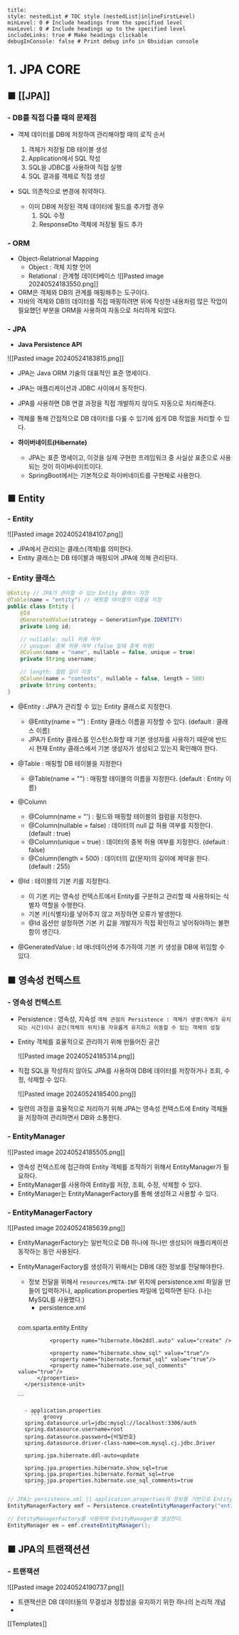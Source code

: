 ```table-of-contents
title: 
style: nestedList # TOC style (nestedList|inlineFirstLevel)
minLevel: 0 # Include headings from the specified level
maxLevel: 0 # Include headings up to the specified level
includeLinks: true # Make headings clickable
debugInConsole: false # Print debug info in Obsidian console
```

# 1. JPA CORE
## ■ [[JPA]]

### - DB를 직접 다룰 때의 문제점
- 객체 데이터를 DB에 저장하여 관리해야할 때의 로직 순서
	1. 객체가 저장될 DB 테이블 생성
	2. Application에서 SQL 작성
	3. SQL을 JDBC를 사용하여 직접 실행
	4. SQL 결과를 객체로 직접 생성

- SQL 의존적으로 변경에 취약하다.
	- 이미 DB에 저장된 객체 데이터에 필드를 추가할 경우
		1. SQL 수정
		2. ResponseDto 객체에 저장될 필드 추가

### - ORM
- Object-Relatrional Mapping
	- Object : 객체 지향 언어
	- Relational : 관계형 데이터베이스
	  ![[Pasted image 20240524183550.png]]
- ORM은 객체와 DB의 관계를 매핑해주는 도구이다.
- 자바의 객체와 DB의 데이터를 직접 매핑하려면 위에 작성한 내용처럼 많은 작업이 필요했던 부분을 ORM을 사용하여 자동으로 처리하게 되었다.

### - JPA
- **Java Persistence API**

![[Pasted image 20240524183815.png]]
- JPA는 Java ORM 기술의 대표적인 표준 명세이다.
- JPA는 애플리케이션과 JDBC 사이에서 동작한다.
- JPA를 사용하면 DB 연결 과정을 직접 개발하지 않아도 자동으로 처리해준다.
- 객체를 통해 간접적으로 DB 데이터를 다룰 수 있기에 쉽게 DB 작업을 처리할 수 있다.

- **하이버네이트(Hibernate)**
	- JPA는 표준 명세이고, 이것을 실제 구현한 프레임워크 중 사실상 표준으로 사용되는 것이 하이버네이트이다.
	- SpringBoot에서는 기본적으로 하이버네이트를 구현체로 사용한다.

## ■ Entity
### - Entity
![[Pasted image 20240524184107.png]]
- JPA에서 관리되는 클래스(객체)를 의미한다.
- Entity 클래스는 DB 테이블과 매핑되어 JPA에 의해 관리된다.

### - Entity 클래스
``` java
@Entity // JPA가 관리할 수 있는 Entity 클래스 지정
@Table(name = "entity") // 매핑할 테이블의 이름을 지정
public class Entity {
    @Id
	@GeneratedValue(strategy = GenerationType.IDENTITY)
    private Long id;

    // nullable: null 허용 여부
    // unique: 중복 허용 여부 (false 일때 중복 허용)
    @Column(name = "name", nullable = false, unique = true)
    private String username;

    // length: 컬럼 길이 지정
    @Column(name = "contents", nullable = false, length = 500)
    private String contents;
}
```

- @Entity : JPA가 관리할 수 있는 Entity 클래스로 지정한다.
	- @Entity(name = "") : Entity 클래스 이름을 지정할 수 있다. (default : 클래스 이름)
	- JPA가 Entity 클래스를 인스턴스화할 때 기본 생성자를 사용하기 때문에 반드시 현재 Entity 클래스에서 기본 생성자가 생성되고 있는지 확인해야 한다.
	  
- @Table : 매핑할 DB 테이블을 지정한다
	- @Table(name = "") : 매핑할 테이블의 이름을 지정한다. (default : Entity 이름)
	  
- @Column
	- @Column(name = "') : 필드와 매핑할 테이블의 컬럼을 지정한다.
	- @Column(nullable = false) : 데이터의 null 값 허용 여부를 지정한다. (default : true)
	- @Column(unique = true) : 데이터의 중복 허용 여부를 지정한다. (default : false)
	- @Column(length = 500) : 데이터의 값(문자)의 길이에 제약을 한다. (default : 255)
	  
- @Id : 테이블의 기본 키를 지정한다.
	- 이 기본 키는 영속성 컨텍스트에서 Entity를 구분하고 관리할 때 사용하되는 식별자 역할을 수행한다.
	- 기본 키(식별자)를 넣어주지 않고 저장하면 오류가 발생한다.
	- @Id 옵션만 설정하면 기본 키 값을 개발자가 직접 확인하고 넣어줘야하는 불편함이 생긴다.
	  
- @GeneratedValue : Id 애너테이션에 추가하여 기본 키 생성을 DB에 위임할 수 있다.

## ■ 영속성 컨텍스트
### - 영속성 컨텍스트
- Persistence : 영속성, 지속성
  `객체 관점의 Persistence : 객체가 생명(객체가 유지되는 시간)이나 공간(객체의 위치)을 자유롭게 유지하고 이동할 수 있는 객체의 성질`
- Entity 객체를 효율적으로 관리하기 위해 만들어진 공간
  
  ![[Pasted image 20240524185314.png]]
- 직접 SQL을 작성하지 않아도 JPA를 사용하여 DB에 데이터를 저장하거나 조회, 수정, 삭제할 수 있다.
  
  ![[Pasted image 20240524185400.png]]
- 일련의 과정을 효율적으로 처리하기 위해 JPA는 영속성 컨텍스트에 Entity 객체들을 저장하여 관리하면서 DB와 소통한다.

### - EntityManager
![[Pasted image 20240524185505.png]]
- 영속성 컨텍스트에 접근하여 Entity 객체를 조작하기 위해서 EntityManager가 필요하다.
- EntityManager를 사용하여 Entity를 저장, 조회, 수정, 삭제할 수 있다.
- EntityManager는 EntityManagerFactory를 통해 생성하고 사용할 수 있다.

### - EntityManagerFactory
![[Pasted image 20240524185639.png]]
- EntityManagerFactory는 일반적으로 DB 하나에 하나만 생성되어 애플리케이션 동작하는 동안 사용된다.
- EntityManagerFactory를 생성하기 위해서는 DB에 대한 정보를 전달해야한다.
	- 정보 전달을 위해서 `resources/META-INF` 위치에 persistence.xml 파일을 만들어 입력하거나, application.properties 파일에 입력하면 된다. (나는 MySQL를 사용했다.)
		- persistence.xml
	  ``` xml
	<?xml version="1.0" encoding="UTF-8"?>
	<persistence version="2.2"
		 xmlns="http://xmlns.jcp.org/xml/ns/persistence"
		 xmlns:xsi="http://www.w3.org/2001/XMLSchema-instance"
		 xsi:schemaLocation="http://xmlns.jcp.org/xml/ns/persistence 
			http://xmlns.jcp.org/xml/ns/persistence/persistence_2_2.xsd">
	    <persistence-unit name="memo">
	        <class>com.sparta.entity.Entity</class>
	        <properties>
	            <property name="jakarta.persistence.jdbc.driver" 
			        value="com.mysql.cj.jdbc.Driver"/>
	            <property name="jakarta.persistence.jdbc.user" value="root"/>
	            <property name="jakarta.persistence.jdbc.password" value="{비밀번호}"/>
	            <property name="jakarta.persistence.jdbc.url" 
		            value="jdbc:mysql://localhost:3306/entity"/>

	            <property name="hibernate.hbm2ddl.auto" value="create" />

	            <property name="hibernate.show_sql" value="true"/>
	            <property name="hibernate.format_sql" value="true"/>
	            <property name="hibernate.use_sql_comments" value="true"/>
	        </properties>
	    </persistence-unit>
	</persistence>
		```
		
		- application.properties
		  ``` groovy
		spring.datasource.url=jdbc:mysql://localhost:3306/auth  
		spring.datasource.username=root  
		spring.datasource.password={비밀번호}
		spring.datasource.driver-class-name=com.mysql.cj.jdbc.Driver  
  
		spring.jpa.hibernate.ddl-auto=update  
  
		spring.jpa.properties.hibernate.show_sql=true  
		spring.jpa.properties.hibernate.format_sql=true  
		spring.jpa.properties.hibernate.use_sql_comments=true
			```
			
``` java
// JPA는 persistence.xml || application.properties의 정보를 기반으로 EntityManagerFactory를 생성한다.
EntityManagerFactory emf = Persistence.createEntityManagerFactory("entity");

// EntityManagerFactory를 사용하여 EntityManager를 생성한다.
EntityManager em = emf.createEntityManager();
```

## ■ JPA의 트랜잭션션
### - 트랜잭션
![[Pasted image 20240524190737.png]]
- 트랜잭션은 DB 데이터들의 무결성과 정합성을 유지하기 위한 하나의 논리적 개념
- 








[[Templates]]
